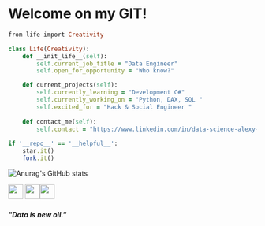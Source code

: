 # Welcome on my GIT!

```ruby
from life import Creativity

class Life(Creativity):
    def __init_life__(self):
        self.current_job_title = "Data Engineer"
        self.open_for_opportunity = "Who know?"

    def current_projects(self):
        self.currently_learning = "Development C#"
        self.currently_working_on = "Python, DAX, SQL "
        self.excited_for = "Hack & Social Engineer "
    
    def contact_me(self):
        self.contact = "https://www.linkedin.com/in/data-science-alexy-gimenez"
 
if '__repo__' == '__helpful__':
    star.it()
    fork.it()
```

![Anurag's GitHub stats](https://github-readme-stats.vercel.app/api?username=AlexyGimenez&show_icons=true&theme=nord)

<img src="https://cdn.jsdelivr.net/gh/devicons/devicon@latest/icons/azuresqldatabase/azuresqldatabase-original.svg" width="30" height="30"/> <img src="https://cdn.jsdelivr.net/gh/devicons/devicon@latest/icons/dotnetcore/dotnetcore-original.svg" width="30" height="30" /><img src="https://cdn.jsdelivr.net/gh/devicons/devicon@latest/icons/python/python-original-wordmark.svg" width="30" height="30"/>

##### "Data is new oil."
